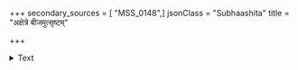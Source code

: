 +++
secondary_sources = [ "MSS_0148",]
jsonClass = "Subhaashita"
title = "अक्षेत्रे बीजमुत्सृष्टम्"

+++

<details><summary>Text</summary>

अक्षेत्रे बीजमुत्सृष्टम् अन्तरेव विनश्यति।  
अबीजकमपि क्षेत्रं केवलं स्थण्डिलं भवेत्॥
</details>
